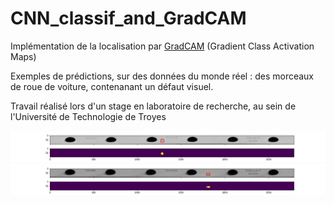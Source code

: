 # CNN_classif_and_GradCAM


Implémentation de la localisation par [GradCAM](https://arxiv.org/abs/1610.02391) (Gradient Class Activation Maps)

Exemples de prédictions, sur des données du monde réel : des morceaux de roue de voiture, contenanant un défaut visuel.

Travail réalisé lors d'un stage en laboratoire de recherche, au sein de l'Université de Technologie de Troyes

![alt text](https://github.com/lulud41/CNN_classif_and_GradCAM/blob/master/gradCAM_pred_1.png?raw=true)
![alt text](https://github.com/lulud41/CNN_classif_and_GradCAM/blob/master/gradCAM_pred2.png?raw=true)

